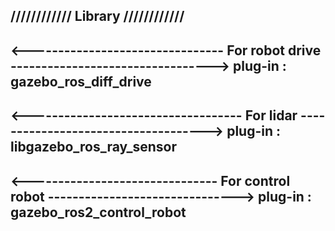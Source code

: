 //////////// Library ////////////
---------------------------------

<-------------------------------- For robot drive --------------------------------->
                                 plug-in : gazebo_ros_diff_drive
---------------------------------------------------------------------------------------------------

<----------------------------------- For lidar ------------------------------------>
                                plug-in : libgazebo_ros_ray_sensor
--------------------------------------------------------------------------------------------------

<------------------------------- For control robot ------------------------------->
                                plug-in : gazebo_ros2_control_robot
---------------------------------------------------------------------------------------------------
